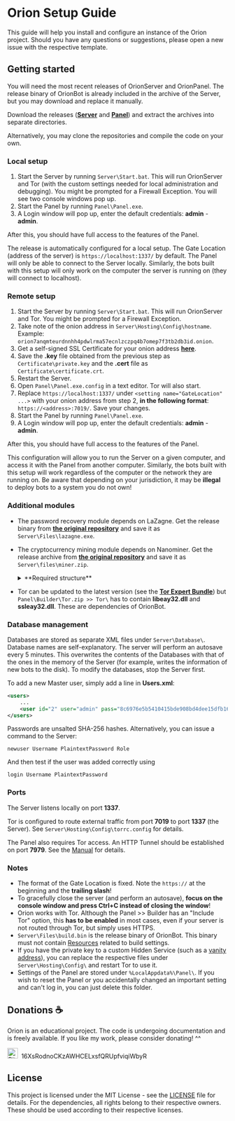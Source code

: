 ﻿# Orion Setup Guide
This guide will help you install and configure an instance of the Orion project. Should you have any questions or suggestions, please open a new issue with the respective template.

## Getting started
You will need the most recent releases of OrionServer and OrionPanel. The release binary of OrionBot is already included in the archive of the Server, but you may download and replace it manually.

Download the releases ([**Server**](https://github.com/Raffy27/OrionServer/releases) and [**Panel**](https://github.com/Raffy27/OrionPanel/releases)) and extract the archives into separate directories.

Alternatively, you may clone the repositories and compile the code on your own. 

### Local setup
1. Start the Server by running `Server\Start.bat`. This will run OrionServer and Tor (with the custom settings needed for local administration and debugging). You might be prompted for a Firewall Exception. You will see two console windows pop up.
2. Start the Panel by running `Panel\Panel.exe`.
3. A Login window will pop up, enter the default credentials: **admin** - **admin**.

After this, you should have full access to the features of the Panel.

The release is automatically configured for a local setup. The Gate Location (address of the server) is `https://localhost:1337/` by default. The Panel will only be able to connect to the Server locally. Similarly, the bots built with this setup will only work on the computer the server is running on (they will connect to localhost).

### Remote setup
1. Start the Server by running `Server\Start.bat`. This will run OrionServer and Tor. You might be prompted for a Firewall Exception. 
2. Take note of the onion address in `Server\Hosting\Config\hostname`. Example: `orion7anqmteurdnnhh4pdwlrma57ecnlzczpq4b7omep7f3tb2db3id.onion`.
3. Get a self-signed SSL Certificate for your onion address [**here**](https://www.selfsignedcertificate.com/).
4. Save the **.key** file obtained from the previous step as `Certificate\private.key` and the **.cert** file as `Certificate\certificate.crt`.
5. Restart the Server.
6. Open `Panel\Panel.exe.config` in a text editor. Tor will also start.
7. Replace `https://localhost:1337/` under `<setting name="GateLocation" ...>` with your onion address from step 2, **in the following format**: `https://<address>:7019/`. Save your changes.
8. Start the Panel by running `Panel\Panel.exe`.
9. A Login window will pop up, enter the default credentials: **admin** - **admin**.

After this, you should have full access to the features of the Panel.

This configuration will allow you to run the Server on a given computer, and access it with the Panel from another computer. Similarly, the bots built with this setup will work regardless of the computer or the network they are running on. Be aware that depending on your jurisdiction, it may be **illegal** to deploy bots to a system you do not own!

### Additional modules
* The password recovery module depends on LaZagne. Get the release binary from [**the original repository**](https://github.com/AlessandroZ/LaZagne/releases) and save it as `Server\Files\lazagne.exe`.
* The cryptocurrency mining module depends on Nanominer. Get the release archive from [**the original repository**](https://github.com/nanopool/nanominer/releases) and save it as `Server\files\miner.zip`. <details>
    <summary>**Required structure**</summary>
    
    ```txt
    miner.zip
    ├── nanominer.exe
    ├── config.ini
    └── ...
    ```
    The bot will replace the variable **%rigName%** (in **config.ini**) with a unique worker name.
</details>

* Tor can be updated to the latest version (see the [**Tor Expert Bundle**](https://www.torproject.org/download/tor/)) but `Panel\Builder\Tor.zip >> Tor\` has to contain **libeay32.dll** and **ssleay32.dll**. These are dependencies of OrionBot.

### Database management

Databases are stored as separate XML files under `Server\Database\`. Database names are self-explanatory.
The server will perform an autosave every 5 minutes. This overwrites the contents of the Databases with that of the ones in the memory of the Server (for example, writes the information of new bots to the disk). To modify the databases, stop the Server first.

To add a new Master user, simply add a line in **Users.xml**:
```xml
<users>
    ...
    <user id="2" user="admin" pass="8c6976e5b5410415bde908bd4dee15dfb167a9c873fc4bb8a81f6f2ab448a918" role="Master"/>
</users>
```
Passwords are unsalted SHA-256 hashes. Alternatively, you can issue a command to the Server:
```shell
newuser Username PlaintextPassword Role
```
And then test if the user was added correctly using
```shell
login Username PlaintextPassword
```

### Ports

The Server listens locally on port **1337**.

Tor is configured to route external traffic from port **7019** to port **1337** (the Server). See `Server\Hosting\Config\torrc.config` for details.

The Panel also requires Tor access. An HTTP Tunnel should be established on port **7979**. See the [Manual](https://2019.www.torproject.org/docs/tor-manual.html.en) for details.

### Notes
* The format of the Gate Location is fixed. Note the `https://` at the beginning and the **trailing slash**!
* To gracefully close the server (and perform an autosave), **focus on the console window and press Ctrl+C instead of closing the window**!
* Orion works with Tor. Although the Panel >> Builder has an "Include Tor" option, this **has to be enabled** in most cases, even if your server is not routed through Tor, but simply uses HTTPS.
* `Server\Files\build.bin` is the release binary of OrionBot. This binary must not contain [Resources](https://en.wikipedia.org/wiki/Resource_(Windows)) related to build settings.
* If you have the private key to a custom Hidden Service (such as a [vanity address](https://github.com/cathugger/mkp224o)), you can replace the respective files under `Server\Hosting\Config\` and restart Tor to use it.
* Settings of the Panel are stored under `%LocalAppdata%\Panel\`. If you wish to reset the Panel or you accidentally changed an important setting and can't log in, you can just delete this folder.

## Donations :coffee:

Orion is an educational project. The code is undergoing documentation and is freely available.
If you like my work, please consider donating! ^^

<img alt="Bitcoin" src="https://unpkg.com/simple-icons@latest/icons/bitcoin.svg" height="24">&nbsp;&nbsp;16XsRodnoCKzAWHCELxsfQRUpfviqiWbyR

## License
This project is licensed under the MIT License -  see the <a href="https://github.com/Raffy27/OrionServer/blob/master/LICENSE" target="_blank">LICENSE</a> file for details. For the dependencies, all rights belong to their respective owners. These should be used according to their respective licenses.